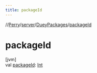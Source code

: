 ```yaml
---
title: packageId
---
```

//[Perry](../../../index.html)/[server](../index.html)/[DueyPackages](index.html)/[packageId](package-id.html)



# packageId



[jvm]\
val [packageId](package-id.html): [Int](https://kotlinlang.org/api/latest/jvm/stdlib/kotlin/-int/index.html)




